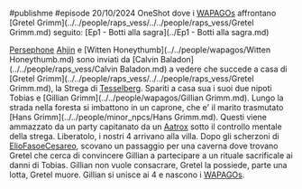 #publishme #episode
20/10/2024
OneShot dove i [WAPAGOs](../../people/wapagos/../../people/wapagos/WAPAGOs.md) affrontano [Gretel Grimm](../../people/raps_vess/../../people/raps_vess/Gretel Grimm.md)
seguito: [Ep1 - Botti alla sagra](../Ep1 - Botti alla sagra.md)

[Persephone](../../people/wapagos/Persephone.md) [Ahjin](../../people/wapagos/Ahjin.md) e [Witten Honeythumb](../../people/wapagos/Witten Honeythumb.md) sono inviati da [Calvin Baladon](../../people/raps_vess/Calvin Baladon.md) a vedere che succede a casa di [Gretel Grimm](../../people/raps_vess/../../people/raps_vess/Gretel Grimm.md), la Strega di [Tesselberg](../../Tesselberg.md). Spariti a casa sua i suoi due nipoti Tobias e [Gillian Grimm](../../people/wapagos/Gillian Grimm.md). Lungo la strada nella foresta si imbattono in un caprone, che e' il marito trasmutato [Hans Grimm](../../people/minor_npcs/Hans Grimm.md). Questi viene ammazzato da un party capitanato da un [Aatrox](../../people/wapagos/Aatrox.md) sotto il controllo mentale della strega. Liberatolo, i nostri 4 arrivano alla villa. Dopo gli scherzoni di [ElioFasoeCesareo](../../people/minor_npcs/ElioFasoeCesareo.md), scovano un passaggio per una caverna dove trovano Gretel che cerca di convincere Gillian a partecipare a un rituale sacrificale ai danni di Tobias. Gillian non vuole consacrare, Gretel la possiede, parte una lotta, Gretel muore. Gillian si unisce ai 4 e nascono i [WAPAGOs](../../people/wapagos/../../people/wapagos/WAPAGOs.md).
